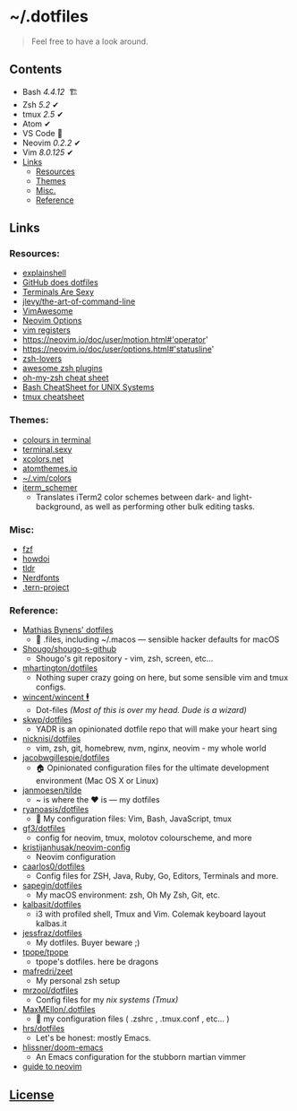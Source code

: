 # ~/.dotfiles #
 
> Feel free to have a look around.

<!-- <div align="center"> -->
<!--   <br> -->
<!--   <img src="https://raw.githubusercontent.com/dunstontc/dotfiles/master/misc/shellshot1.png" alt="screenshot"/> -->
<!--   <br><br> -->
<!-- </div> -->



## Contents ##
  - Bash *4.4.12* &nbsp;🏗 
  - Zsh *5.2* ✔
  - tmux *2.5* ✔
  - Atom ✔
  - VS Code 👷
  - Neovim *0.2.2* ✔
  - Vim *8.0.125* ✔
  - [Links](#links)
    - [Resources](#resources)
    - [Themes](#themes)
    - [Misc.](#misc)
    - [Reference](#reference)
<!--  -->
<!-- | Key             | Context   | Action              | -->
<!-- |-----------------|-----------|---------------------| -->
<!-- | `⌘ - Space`     | Alfred    | Hotkey              | -->
<!-- | `⌘ - ⌥ - s`     | Alfred    | Search Snippets     | -->
<!-- | `⌘ - ⌥ - ,`     | Alfred    | Clipboard History   | -->
<!-- | `⌘ - ⌥ - Space` | Bartender | Toggle Bartender    | -->
<!-- | `⌥ - Space`     | iTerm2    | Focus to iTerm2     | -->
<!-- | `⌃ - q`         | iTerm2    | Ctrl-C              | -->
<!-- | `⌃ - Space`     | tmux      | prefix              | -->
<!-- | `⌘ - /`         | vim       | Toggle Comments     | -->
<!-- | `⌘ - s`         | vim       | Write active buffer | -->
<!-- | `⌃ - hjkl`      | vim/tmux  | Navigate Vim/Tmux   | -->
<!--  -->

## Links ##

### Resources: ###
  - [explainshell](https://explainshell.com/)
  - [GitHub does dotfiles](http://dotfiles.github.io/)
  - [Terminals Are Sexy](https://terminalsare.sexy/)
  - [jlevy/the-art-of-command-line](https://github.com/jlevy/the-art-of-command-line)
  - [VimAwesome](https://vimawesome.com/)
  - [Neovim Options](https://neovim.io/doc/user/options.html)
  - [vim registers](http://www.brianstorti.com/vim-registers/)
  - https://neovim.io/doc/user/motion.html#'operator'
  - https://neovim.io/doc/user/options.html#'statusline'
  - [zsh-lovers](http://grml.org/zsh/zsh-lovers.html)
  - [awesome zsh plugins](https://github.com/unixorn/awesome-zsh-plugins)
  - [oh-my-zsh cheat sheet](https://github.com/robbyrussell/oh-my-zsh/wiki/Cheatsheet)
  - [Bash CheatSheet for UNIX Systems](https://gist.github.com/LeCoupa/122b12050f5fb267e75f)
  - [tmux cheatsheet](https://gist.github.com/MohamedAlaa/2961058)


### Themes: ###
  - [colours in terminal](https://gist.github.com/XVilka/8346728)
  - [terminal.sexy](https://terminal.sexy/)
  - [xcolors.net](http://www.xcolors.net/)
  - [atomthemes.io](http://atomthemes.io/)
  - [~/.vim/colors](http://vimcolors.com/)
  - [iterm_schemer](https://github.com/crowsonkb/iterm_schemer)
    - Translates iTerm2 color schemes between dark- and light-background, as well as performing other bulk editing tasks.


### Misc: ###
  - [fzf](https://github.com/junegunn/fzf)
  - [howdoi](https://github.com/gleitz/howdoi)
  - [tldr](https://github.com/tldr-pages/tldr/)
  - [Nerdfonts](https://github.com/ryanoasis/nerd-fonts)
  - [.tern-project](https://stackoverflow.com/questions/41371789/figuring-out-javascript-libraries-for-vim-autocompletion-with-ternjs-in-tern-pr/41377689#41377689)


### Reference: ###
  - [Mathias Bynens' dotfiles](https://github.com/mathiasbynens/dotfiles)
    - 🔧 .files, including ~/.macos — sensible hacker defaults for macOS
  - [Shougo/shougo-s-github](https://github.com/Shougo/shougo-s-github)
    - Shougo's git repository - vim, zsh, screen, etc…
  - [mhartington/dotfiles](https://github.com/mhartington/dotfiles)
    - Nothing super crazy going on here, but some sensible vim and tmux configs.
  - [wincent/wincent 🕴](https://github.com/wincent/wincent)
    - Dot-files *(Most of this is over my head. Dude is a wizard)*
  - [skwp/dotfiles](https://github.com/skwp/dotfiles)
    - YADR is an opinionated dotfile repo that will make your heart sing
  - [nicknisi/dotfiles](https://github.com/nicknisi/dotfiles/blob/master/config/nvim/init.vim)
    - vim, zsh, git, homebrew, nvm, nginx, neovim - my whole world
  - [jacobwgillespie/dotfiles](https://github.com/jacobwgillespie/dotfiles)
    - 🏠 Opinionated configuration files for the ultimate development environment (Mac OS X or Linux)
  - [janmoesen/tilde](https://github.com/janmoesen/tilde)
    - ~ is where the ♥ is — my dotfiles
  - [ryanoasis/dotfiles](https://github.com/ryanoasis/dotfiles)
    - 📃 My configuration files: Vim, Bash, JavaScript, tmux
  - [gf3/dotfiles](https://github.com/gf3/dotfiles)
    - config for neovim, tmux, molotov colourscheme, and more
  - [kristijanhusak/neovim-config](https://github.com/kristijanhusak/neovim-config)
    - Neovim configuration
  - [caarlos0/dotfiles](https://github.com/caarlos0/dotfiles)
    - Config files for ZSH, Java, Ruby, Go, Editors, Terminals and more.
  - [sapegin/dotfiles](https://github.com/sapegin/dotfiles)
    - My macOS environment: zsh, Oh My Zsh, Git, etc.
  - [kalbasit/dotfiles](https://github.com/kalbasit/dotfiles)
    - i3 with profiled shell, Tmux and Vim. Colemak keyboard layout kalbas.it
  - [jessfraz/dotfiles](https://github.com/jessfraz/dotfiles)
    - My dotfiles. Buyer beware ;)
  - [tpope/tpope](https://github.com/tpope/tpope)
    - tpope's dotfiles. here be dragons
  - [mafredri/zeet](https://github.com/mafredri/zeet)
    - My personal zsh setup
  - [mrzool/dotfiles](https://github.com/mrzool/dotfiles)
    - Config files for my *nix systems* *(Tmux)*
  - [MaxMEllon/.dotfiles](https://github.com/MaxMEllon/.dotfiles)
    - 🔧 my configuration files ( .zshrc , .tmux.conf , etc... ) 
  - [hrs/dotfiles](https://github.com/hrs/dotfiles)
    - Let's be honest: mostly Emacs.
  - [hlissner/doom-emacs](https://github.com/hlissner/doom-emacs)
    - An Emacs configuration for the stubborn martian vimmer
  - [guide to neovim](http://nerditya.com/code/guide-to-neovim/)

## [License](https://github.com/dunstontc/dotfiles/blob/master/LICENSE.md) ##

